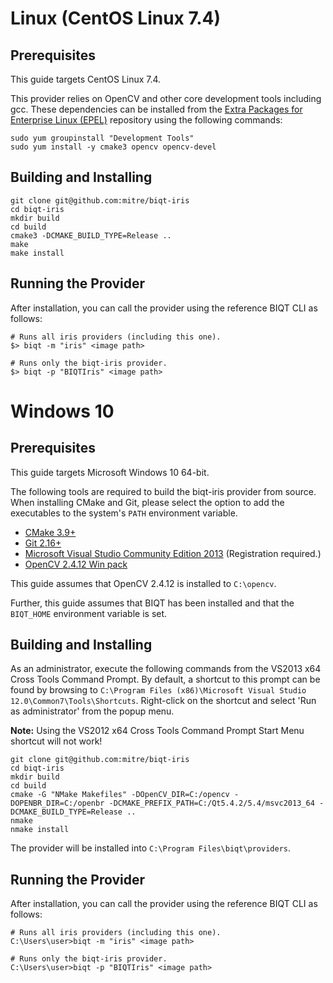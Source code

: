 # Linux (CentOS Linux 7.4)

## Prerequisites

This guide targets CentOS Linux 7.4.

This provider relies on OpenCV and other core development tools including gcc. These dependencies can be installed from 
the [Extra Packages for Enterprise Linux (EPEL)](https://fedoraproject.org/wiki/EPEL#How_can_I_use_these_extra_packages.3F) 
repository using the following commands:

```
sudo yum groupinstall "Development Tools"
sudo yum install -y cmake3 opencv opencv-devel
```

## Building and Installing

```
git clone git@github.com:mitre/biqt-iris
cd biqt-iris
mkdir build
cd build
cmake3 -DCMAKE_BUILD_TYPE=Release ..
make
make install
```

## Running the Provider

After installation, you can call the provider using the reference BIQT CLI as follows:

```
# Runs all iris providers (including this one).
$> biqt -m "iris" <image path>

# Runs only the biqt-iris provider.
$> biqt -p "BIQTIris" <image path>
```

# Windows 10

## Prerequisites

This guide targets Microsoft Windows 10 64-bit.

The following tools are required to build the biqt-iris provider from source. When installing CMake and Git,
please select the option to add the executables to the system's `PATH` environment variable.
  * [CMake 3.9+](https://cmake.org/files/v3.9/cmake-3.9.2-win64-x64.msi)
  * [Git 2.16+](https://git-scm.com/)
  * [Microsoft Visual Studio Community Edition 2013](https://www.visualstudio.com/vs/older-downloads/) (Registration required.)
  * [OpenCV 2.4.12 Win pack](https://opencv.org/releases.html)
  
This guide assumes that OpenCV 2.4.12 is installed to `C:\opencv`.

Further, this guide assumes that BIQT has been installed and that the `BIQT_HOME` environment variable is set.

## Building and Installing

As an administrator, execute the following commands from the VS2013 x64 Cross Tools Command Prompt. By default, a shortcut to 
this prompt can be found by browsing to `C:\Program Files (x86)\Microsoft Visual Studio 12.0\Common7\Tools\Shortcuts`. Right-click 
on the shortcut and select 'Run as administrator' from the popup menu.

**Note:** Using the VS2012 x64 Cross Tools Command Prompt Start Menu shortcut will not work!

```
git clone git@github.com:mitre/biqt-iris
cd biqt-iris
mkdir build
cd build
cmake -G "NMake Makefiles" -DOpenCV_DIR=C:/opencv -DOPENBR_DIR=C:/openbr -DCMAKE_PREFIX_PATH=C:/Qt5.4.2/5.4/msvc2013_64 -DCMAKE_BUILD_TYPE=Release ..
nmake
nmake install
```

The provider will be installed into `C:\Program Files\biqt\providers`.

## Running the Provider

After installation, you can call the provider using the reference BIQT CLI as follows:

```
# Runs all iris providers (including this one).
C:\Users\user>biqt -m "iris" <image path>

# Runs only the biqt-iris provider.
C:\Users\user>biqt -p "BIQTIris" <image path>
```
